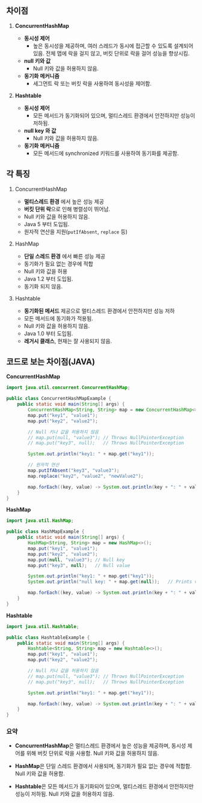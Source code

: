 

## 차이점


1. **ConcurrentHashMap**
	* **동시성 제어**
		* 높은 동시성을 제공하며, 여러 스레드가 동시에 접근할 수 있도록 설계되어있음. 전체 맵에 락을 걸지 않고, 버킷 단위로 락을 걸어 성능을 향상시킴.
	* **null 키와 값**
		* Null 키와 값을 허용하지 않음.
	* **동기화 메커니즘**
		* 세그먼트 락 또는 버킷 락을 사용하여 동시성을 제어함.

2. **Hashtable**
	* **동시성 제어**
		* 모든 메서드가 동기화되어 있으며, 멀티스레드 환경에서 안전하지만 성능이 저하됨.
	* **null key 와 값**
		* Null 키와 값을 허용하지 않음.
	* **동기화 메커니즘**
		* 모든 메서드에 synchronized 키워드를 사용하여 동기화를 제공함.


## 각 특징

1. ConcurrentHashMap
	* **멀티스레드 환경** 에서 높은 성능 제공
	* **버킷 단위 락**으로 인해 병렬성이 뛰어남.
	* Null 키와 값을 허용하지 않음.
	* Java 5 부터 도입됨.
	* 원자적 연산을 지원(`putIfAbsent`, `replace` 등)

2. HashMap
	* **단일 스레드 환경** 에서 빠른 성능 제공
	* 동기화가 필요 없는 경우에 적합
	* Null 키와 값을 허용
	* Java 1.2 부터 도입됨.
	* 동기화 되지 않음.

3. Hashtable
	* **동기화된 메서드** 제공으로 멀티스레드 환경에서 안전하지만 성능 저하
	* 모든 메서드에 동기화가 적용됨.
	* Null 키와 값을 허용하지 않음.
	* Java 1.0 부터 도입됨.
	* **레거시 클래스**, 현재는 잘 사용되지 않음.


## 코드로 보는 차이점(JAVA)

**ConcurrentHashMap**

```java
import java.util.concurrent.ConcurrentHashMap;

public class ConcurrentHashMapExample {
    public static void main(String[] args) {
        ConcurrentHashMap<String, String> map = new ConcurrentHashMap<>();
        map.put("key1", "value1");
        map.put("key2", "value2");

        // Null 키나 값을 허용하지 않음
        // map.put(null, "value3"); // Throws NullPointerException
        // map.put("key3", null);   // Throws NullPointerException

        System.out.println("key1: " + map.get("key1"));

        // 원자적 연산
        map.putIfAbsent("key3", "value3");
        map.replace("key2", "value2", "newValue2");

        map.forEach((key, value) -> System.out.println(key + ": " + value));
    }
}
```

**HashMap**

```java
import java.util.HashMap;

public class HashMapExample {
    public static void main(String[] args) {
        HashMap<String, String> map = new HashMap<>();
        map.put("key1", "value1");
        map.put("key2", "value2");
        map.put(null, "value3"); // Null key
        map.put("key3", null);   // Null value

        System.out.println("key1: " + map.get("key1"));
        System.out.println("null key: " + map.get(null));   // Prints value3

        map.forEach((key, value) -> System.out.println(key + ": " + value));
    }
}
```

**Hashtable**

```java
import java.util.Hashtable;

public class HashtableExample {
    public static void main(String[] args) {
        Hashtable<String, String> map = new Hashtable<>();
        map.put("key1", "value1");
        map.put("key2", "value2");

        // Null 키나 값을 허용하지 않음
        // map.put(null, "value3"); // Throws NullPointerException
        // map.put("key3", null);   // Throws NullPointerException

        System.out.println("key1: " + map.get("key1"));

        map.forEach((key, value) -> System.out.println(key + ": " + value));
    }
}
```

### 요약

- **ConcurrentHashMap**은 멀티스레드 환경에서 높은 성능을 제공하며, 동시성 제어를 위해 버킷 단위로 락을 사용함. Null 키와 값을 허용하지 않음.
  
- **HashMap**은 단일 스레드 환경에서 사용되며, 동기화가 필요 없는 경우에 적합함. Null 키와 값을 허용함.
  
- **Hashtable**은 모든 메서드가 동기화되어 있으며, 멀티스레드 환경에서 안전하지만 성능이 저하됨. Null 키와 값을 허용하지 않음.